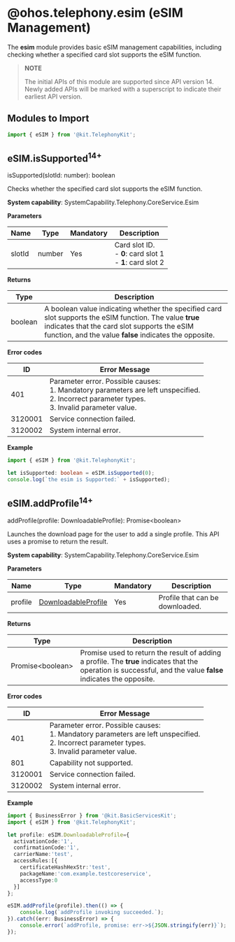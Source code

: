 # @ohos.telephony.esim (eSIM Management)

The **esim** module provides basic eSIM management capabilities, including checking whether a specified card slot supports the eSIM function.

>**NOTE**
>
>The initial APIs of this module are supported since API version 14. Newly added APIs will be marked with a superscript to indicate their earliest API version.
>

## Modules to Import

```ts
import { eSIM } from '@kit.TelephonyKit';
```

## eSIM.isSupported<sup>14+</sup>

isSupported\(slotId: number\): boolean

Checks whether the specified card slot supports the eSIM function.

**System capability**: SystemCapability.Telephony.CoreService.Esim

**Parameters**

| Name| Type  | Mandatory| Description                                  |
| ------ | ------ | ---- | -------------------------------------- |
| slotId | number | Yes  | Card slot ID. <br>- **0**: card slot 1<br>- **1**: card slot 2|

**Returns**

| Type                 | Description                              |
| --------------------- | ---------------------------------- |
| boolean | A boolean value indicating whether the specified card slot supports the eSIM function. The value **true** indicates that the card slot supports the eSIM function, and the value **false** indicates the opposite.|
**Error codes**

| ID             | Error Message                          |
| --------------------- | ---------------------------------- |
| 401 | Parameter error. Possible causes: <br>1. Mandatory parameters are left unspecified. <br>    2. Incorrect parameter types. <br>3. Invalid parameter value.|
|3120001| Service connection failed. |
|3120002| System internal error.     |

**Example**

```ts
import { eSIM } from '@kit.TelephonyKit';

let isSupported: boolean = eSIM.isSupported(0);
console.log(`the esim is Supported:` + isSupported);
```

## eSIM.addProfile<sup>14+</sup>

addProfile\(profile: DownloadableProfile\): Promise\<boolean\>

Launches the download page for the user to add a single profile. This API uses a promise to return the result.

**System capability**: SystemCapability.Telephony.CoreService.Esim

**Parameters**

| Name| Type  | Mandatory| Description                                  |
| ------ | ------ | ---- | -------------------------------------- |
| profile | [DownloadableProfile](js-apis-esim-sys.md#downloadableprofile14) | Yes  | Profile that can be downloaded.|

**Returns**

| Type                 | Description                              |
| --------------------- | ---------------------------------- |
| Promise\<boolean\> | Promise used to return the result of adding a profile. The **true** indicates that the operation is successful, and the value **false** indicates the opposite.|

**Error codes**

| ID             | Error Message                          |
| --------------------- | ---------------------------------- |
| 401 | Parameter error. Possible causes: <br>1. Mandatory parameters are left unspecified. <br>    2. Incorrect parameter types. <br>3. Invalid parameter value.|
| 801 | Capability not supported.    |
|3120001| Service connection failed. |
|3120002| System internal error.     |

**Example**

```ts
import { BusinessError } from '@kit.BasicServicesKit';
import { eSIM } from '@kit.TelephonyKit';

let profile: eSIM.DownloadableProfile={
  activationCode:'1',
  confirmationCode:'1',
  carrierName:'test',
  accessRules:[{
    certificateHashHexStr:'test',
    packageName:'com.example.testcoreservice',
    accessType:0
  }]
};

eSIM.addProfile(profile).then(() => {
    console.log(`addProfile invoking succeeded.`);
}).catch((err: BusinessError) => {
    console.error(`addProfile, promise: err->${JSON.stringify(err)}`);
});
```
